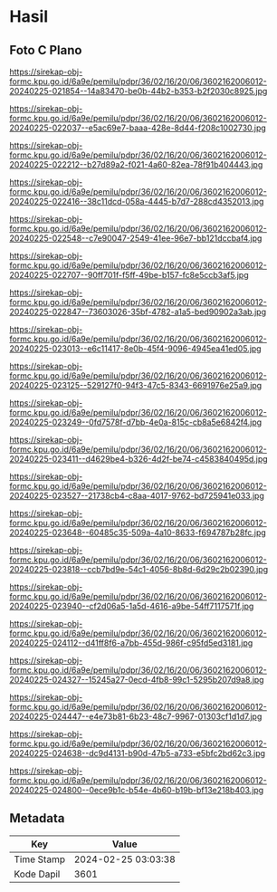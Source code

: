 # Hasil

## Foto C Plano

https://sirekap-obj-formc.kpu.go.id/6a9e/pemilu/pdpr/36/02/16/20/06/3602162006012-20240225-021854--14a83470-be0b-44b2-b353-b2f2030c8925.jpg

https://sirekap-obj-formc.kpu.go.id/6a9e/pemilu/pdpr/36/02/16/20/06/3602162006012-20240225-022037--e5ac69e7-baaa-428e-8d44-f208c1002730.jpg

https://sirekap-obj-formc.kpu.go.id/6a9e/pemilu/pdpr/36/02/16/20/06/3602162006012-20240225-022212--b27d89a2-f021-4a60-82ea-78f91b404443.jpg

https://sirekap-obj-formc.kpu.go.id/6a9e/pemilu/pdpr/36/02/16/20/06/3602162006012-20240225-022416--38c11dcd-058a-4445-b7d7-288cd4352013.jpg

https://sirekap-obj-formc.kpu.go.id/6a9e/pemilu/pdpr/36/02/16/20/06/3602162006012-20240225-022548--c7e90047-2549-41ee-96e7-bb121dccbaf4.jpg

https://sirekap-obj-formc.kpu.go.id/6a9e/pemilu/pdpr/36/02/16/20/06/3602162006012-20240225-022707--90ff701f-f5ff-49be-b157-fc8e5ccb3af5.jpg

https://sirekap-obj-formc.kpu.go.id/6a9e/pemilu/pdpr/36/02/16/20/06/3602162006012-20240225-022847--73603026-35bf-4782-a1a5-bed90902a3ab.jpg

https://sirekap-obj-formc.kpu.go.id/6a9e/pemilu/pdpr/36/02/16/20/06/3602162006012-20240225-023013--e6c11417-8e0b-45f4-9096-4945ea41ed05.jpg

https://sirekap-obj-formc.kpu.go.id/6a9e/pemilu/pdpr/36/02/16/20/06/3602162006012-20240225-023125--529127f0-94f3-47c5-8343-6691976e25a9.jpg

https://sirekap-obj-formc.kpu.go.id/6a9e/pemilu/pdpr/36/02/16/20/06/3602162006012-20240225-023249--0fd7578f-d7bb-4e0a-815c-cb8a5e6842f4.jpg

https://sirekap-obj-formc.kpu.go.id/6a9e/pemilu/pdpr/36/02/16/20/06/3602162006012-20240225-023411--d4629be4-b326-4d2f-be74-c4583840495d.jpg

https://sirekap-obj-formc.kpu.go.id/6a9e/pemilu/pdpr/36/02/16/20/06/3602162006012-20240225-023527--21738cb4-c8aa-4017-9762-bd725941e033.jpg

https://sirekap-obj-formc.kpu.go.id/6a9e/pemilu/pdpr/36/02/16/20/06/3602162006012-20240225-023648--60485c35-509a-4a10-8633-f694787b28fc.jpg

https://sirekap-obj-formc.kpu.go.id/6a9e/pemilu/pdpr/36/02/16/20/06/3602162006012-20240225-023818--ccb7bd9e-54c1-4056-8b8d-6d29c2b02390.jpg

https://sirekap-obj-formc.kpu.go.id/6a9e/pemilu/pdpr/36/02/16/20/06/3602162006012-20240225-023940--cf2d06a5-1a5d-4616-a9be-54ff7117571f.jpg

https://sirekap-obj-formc.kpu.go.id/6a9e/pemilu/pdpr/36/02/16/20/06/3602162006012-20240225-024112--d41ff8f6-a7bb-455d-986f-c95fd5ed3181.jpg

https://sirekap-obj-formc.kpu.go.id/6a9e/pemilu/pdpr/36/02/16/20/06/3602162006012-20240225-024327--15245a27-0ecd-4fb8-99c1-5295b207d9a8.jpg

https://sirekap-obj-formc.kpu.go.id/6a9e/pemilu/pdpr/36/02/16/20/06/3602162006012-20240225-024447--e4e73b81-6b23-48c7-9967-01303cf1d1d7.jpg

https://sirekap-obj-formc.kpu.go.id/6a9e/pemilu/pdpr/36/02/16/20/06/3602162006012-20240225-024638--dc9d4131-b90d-47b5-a733-e5bfc2bd62c3.jpg

https://sirekap-obj-formc.kpu.go.id/6a9e/pemilu/pdpr/36/02/16/20/06/3602162006012-20240225-024800--0ece9b1c-b54e-4b60-b19b-bf13e218b403.jpg


## Metadata

| Key        | Value               |
| ---------- | ------------------- |
| Time Stamp | 2024-02-25 03:03:38 |
| Kode Dapil | 3601                |



